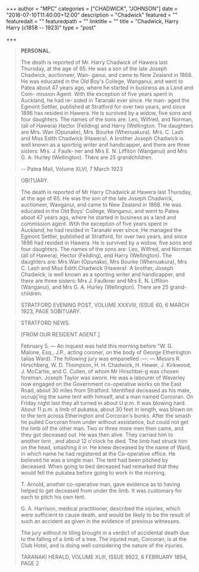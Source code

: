 +++
author = "MPC"
categories = ["CHADWICK", "JOHNSON"]
date = "2016-07-10T11:40:00+12:00"
description = "Chadwick"
featured = ""
featuredalt = ""
featuredpath = ""
linktitle = ""
title = "Chadwick, Harry Harry (c1858 -- 1923)"
type = "post"

+++

>    __PERSONAL.__
>
>    The death is reported of Mr. Harry
>    Chadwick of Hawera last Thursday, at
>    the age of 65. He was a son of the
>    late Joseph Chadwick, auctioneer, Wan-
>    ganui, and came to New Zealand in
>    1868. He was educated in the Old
>    Boy's College, Wanganui, and went to
>    Patea about 47 years ago, where he
>    started in business as a Land and Com-
>    mission Agent. With the exception of
>    five years spent in Auckland, he had re-
>    sided in Taranaki ever since. He man-
>    aged the Egmont Settler, published at
>    Stratford for over two years, and
>    since 1896 has resided in Hawera.
>    He is survived by a widow, five sons and
>    four daughters. The names of the sons
>    are: Leo, Wilfred, and Norman, (all
>    of Hawera) Hector (Feilding) and
>    Harry (Wellington. The daughters are
>    Mrs. Wan (Opunake), Mrs. Bourke
>    (Whenuakura). Mrs. C. Lash and Miss
>    Edith Chadwick (Hawera). A brother
>    Joseph Chadwick is well known as a
>    sporting writer and handicapper, and
>    there are three sisters: Mrs. J. Faulk-
>    ner and Mrs E. N. Liffiton (Wanganui)
>    and Mrs G. A. Hurley (Wellington). 
>    There are 25 grandchildren.
>
>    -- Patea Mail, Volume XLVI, 7 March 1923

> OBITUARY.
> 
> The death is reported of Mr Harry Chadwick at Hawera last Thursday, at the age of 65.
> He was the son of the late Joseph Chadwick, auctioneer, Wanganui, and came to New Zealand in 1868.
> He was educated in the Old Boys' College, Wanganui, and went to Patea about 47 years ago,
> where he started in business as a land and commission agent. Wtih the exception of five years spent in Auckland,
> he had resided in Taranaki ever since. He managed the Egmont Settler, published at Stratford,
> for over two years, and since 1896 had resided in Hawera.
> He is survived by a widow, five sons and four daughters.
> The names of the sons are: Leo, Wilfred, and Norman (all of Hawera), Hector (Feilding), and Harry (Wellington).
> The daughters are: Mrs Wan (Opunake), Mrs Bourke (Whenuakura), Mrs C. Lash and Miss Edith Chadwick (Hawera).
> A brother, Joseph Chadwick, is well known as a sporting writer and handicapper, and there are three sisters:
> Mrs J. Faulkner and Mrs E. N. Liffiton (Wanganui), and Mrs G. A. Hurley (Wellington). There are 25 grand-children.
> 
> STRATFORD EVENING POST, VOLUME XXXVIII, ISSUE 60, 6 MARCH 1923, PAGE 5OBITUARY.

> STRATFORD NEWS.
>
> [FROM OUR RESIDENT AGENT.]
>
> February 5. — An inquest was held this morning before "W. G. Malone, Esq., J.P., acting coroner, on the body of George Etherington {alias Ward). The following jury was empanelled :—: — Messrs R. Hirschberg, W. D. Thompson, H. H. Chadwick, H. Hewer, J. Kirkwood, J. McCartie, and C. Cullen, of whom Mr Hirschbei-g was chosen foreman. Joseph Taylor was sworn. He was a labourer of Waverley now engaged on the Government co-operative works on the East Road, about 30 miles from Stratford. Identified deceased as his mate, occupj'ing the same tent with himself, and a man named Corcoran. On Friday night last they all turned in about U p.m. It was blowing hard. About 11 p.m. a limb of pukatea, about 30 feet in length, was blown on to the tent across Etherington and Corcoran's bunks. After the smash he pulled Corcoran from under without assistance, but could not get the limb oif the other man. Two or three more men then came, and they got deceased out. He was then alive. They carried him to another tent , and about 12 o'clock he died. The limb had struck him on the head, smashing it in. He knew deceased by the name of Ward, in which name he had registered at the Co-operative office. He believed he was a single man. The tent had been pitched by deceased. When going to bed deceased had remarked that they would fell the pukatea before going to work in the morning.
>
> T. Arnold, another co-operative man, gave evidence as to having helped to get deceased from under the limb. It was customary for each to pitch his own tent.
>
> G. A. Harrison, medical practitioner, described the injuries, which were sufficient to cause death, and would be likely to be the result of such an accident as given in the evidence of previous witnesses.
>
> The jury without re tiling brought in a verdict of accidental death due to the falling of a limb of a tree. The injured man, Corcoran, is at the Club Hotel, and is doing well considering the nature of the injuries.
>
> TARANAKI HERALD, VOLUME XLIII, ISSUE 9922, 6 FEBRUARY 1894, PAGE 2
>

